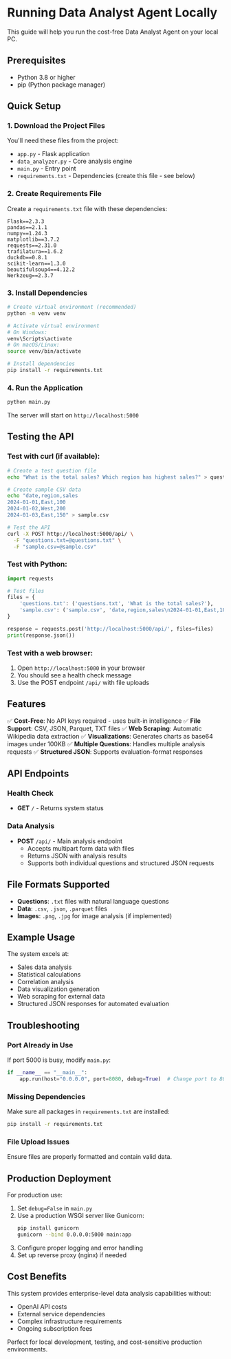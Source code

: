 # Running Data Analyst Agent Locally

This guide will help you run the cost-free Data Analyst Agent on your local PC.

## Prerequisites

- Python 3.8 or higher
- pip (Python package manager)

## Quick Setup

### 1. Download the Project Files

You'll need these files from the project:
- `app.py` - Flask application
- `data_analyzer.py` - Core analysis engine
- `main.py` - Entry point
- `requirements.txt` - Dependencies (create this file - see below)

### 2. Create Requirements File

Create a `requirements.txt` file with these dependencies:

```
Flask==2.3.3
pandas==2.1.1
numpy==1.24.3
matplotlib==3.7.2
requests==2.31.0
trafilatura==1.6.2
duckdb==0.8.1
scikit-learn==1.3.0
beautifulsoup4==4.12.2
Werkzeug==2.3.7
```

### 3. Install Dependencies

```bash
# Create virtual environment (recommended)
python -m venv venv

# Activate virtual environment
# On Windows:
venv\Scripts\activate
# On macOS/Linux:
source venv/bin/activate

# Install dependencies
pip install -r requirements.txt
```

### 4. Run the Application

```bash
python main.py
```

The server will start on `http://localhost:5000`

## Testing the API

### Test with curl (if available):

```bash
# Create a test question file
echo "What is the total sales? Which region has highest sales?" > questions.txt

# Create sample CSV data
echo "date,region,sales
2024-01-01,East,100
2024-01-02,West,200
2024-01-03,East,150" > sample.csv

# Test the API
curl -X POST http://localhost:5000/api/ \
  -F "questions.txt=@questions.txt" \
  -F "sample.csv=@sample.csv"
```

### Test with Python:

```python
import requests

# Test files
files = {
    'questions.txt': ('questions.txt', 'What is the total sales?'),
    'sample.csv': ('sample.csv', 'date,region,sales\n2024-01-01,East,100\n2024-01-02,West,200')
}

response = requests.post('http://localhost:5000/api/', files=files)
print(response.json())
```

### Test with a web browser:

1. Open `http://localhost:5000` in your browser
2. You should see a health check message
3. Use the POST endpoint `/api/` with file uploads

## Features

✅ **Cost-Free**: No API keys required - uses built-in intelligence
✅ **File Support**: CSV, JSON, Parquet, TXT files
✅ **Web Scraping**: Automatic Wikipedia data extraction
✅ **Visualizations**: Generates charts as base64 images under 100KB
✅ **Multiple Questions**: Handles multiple analysis requests
✅ **Structured JSON**: Supports evaluation-format responses

## API Endpoints

### Health Check
- **GET** `/` - Returns system status

### Data Analysis
- **POST** `/api/` - Main analysis endpoint
  - Accepts multipart form data with files
  - Returns JSON with analysis results
  - Supports both individual questions and structured JSON requests

## File Formats Supported

- **Questions**: `.txt` files with natural language questions
- **Data**: `.csv`, `.json`, `.parquet` files
- **Images**: `.png`, `.jpg` for image analysis (if implemented)

## Example Usage

The system excels at:
- Sales data analysis
- Statistical calculations
- Correlation analysis
- Data visualization generation
- Web scraping for external data
- Structured JSON responses for automated evaluation

## Troubleshooting

### Port Already in Use
If port 5000 is busy, modify `main.py`:
```python
if __name__ == "__main__":
    app.run(host="0.0.0.0", port=8080, debug=True)  # Change port to 8080
```

### Missing Dependencies
Make sure all packages in `requirements.txt` are installed:
```bash
pip install -r requirements.txt
```

### File Upload Issues
Ensure files are properly formatted and contain valid data.

## Production Deployment

For production use:
1. Set `debug=False` in `main.py`
2. Use a production WSGI server like Gunicorn:
   ```bash
   pip install gunicorn
   gunicorn --bind 0.0.0.0:5000 main:app
   ```
3. Configure proper logging and error handling
4. Set up reverse proxy (nginx) if needed

## Cost Benefits

This system provides enterprise-level data analysis capabilities without:
- OpenAI API costs
- External service dependencies
- Complex infrastructure requirements
- Ongoing subscription fees

Perfect for local development, testing, and cost-sensitive production environments.